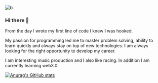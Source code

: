 
![b](https://user-images.githubusercontent.com/121208942/226427870-f0d0da3b-6599-43a7-8021-dba3d527eb86.png)




### Hi there 👋


From the day I wrote my first line of code I knew I was hooked.

My passion for programming led me to master problem solving, ability to learn quickly and always stay on top of new technologies. I am always looking for the right opportunity to develop my career.

I am interesting music production and I also like racing. In addition I am currently learning web3.0



[![Anurag's GitHub stats](https://github-readme-stats.vercel.app/api?username=Gaita1083)](https://github.com/anuraghazra/github-readme-stats)

